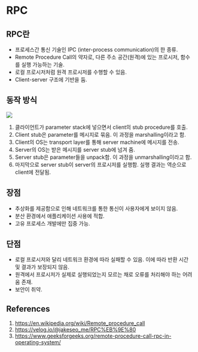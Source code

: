 # RPC

## RPC란

- 프로세스간 통신 기술인 IPC (inter-process communication)의 한 종류.
- Remote Procedure Call의 약자로, 다른 주소 공간(원격)에 있는 프로시저, 함수를 실행 가능하는 기술.
- 로컬 프로시저처럼 원격 프로시저를 수행할 수 있음.
- Client-server 구조에 기반을 둠.

## 동작 방식

![](https://media.geeksforgeeks.org/wp-content/uploads/operating-system-remote-call-procedure-working.png)

1. 클라이언트가 parameter stack에 넣으면서 client의 stub procedure를 호출.
2. Client stub은 parameter를 메시지로 묶음. 이 과정을 marshalling이라고 함.
3. Client의 OS는 transport layer를 통해 server machine에 메시지를 전송.
4. Server의 OS는 받은 메시지를 server stub에 넘겨 줌.
5. Server stub은 parameter들을 unpack함. 이 과정을 unmarshalling이라고 함.
6. 마지막으로 server stub이 server의 프로시저를 실행함. 실행 결과는 역순으로 client에 전달됨.

## 장점

- 추상화를 제공함으로 인해 네트워크를 통한 통신이 사용자에게 보이지 않음.
- 분산 환경에서 애플리케이션 사용에 적합.
- 고유 프로세스 개발에만 집중 가능.

## 단점

- 로컬 프로시저와 달리 네트워크 환경에 따라 실패할 수 있음. 이에 따라 반환 시간 및 결과가 보장되지 않음.
- 원격에서 프로시저가 실제로 실행되었는지 모르는 채로 오류를 처리해야 하는 어려움 존재.
- 보안이 취약.

## References

1. https://en.wikipedia.org/wiki/Remote_procedure_call
2. https://velog.io/@jakeseo_me/RPC%EB%9E%80
3. https://www.geeksforgeeks.org/remote-procedure-call-rpc-in-operating-system/

